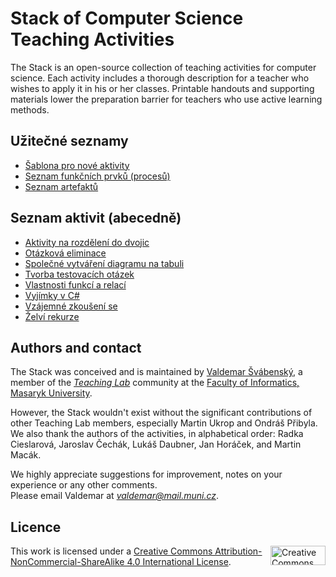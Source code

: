 # Stack of Computer Science Teaching Activities

The Stack is an open-source collection of teaching activities for computer science. Each activity includes a thorough description for a teacher who wishes to apply it in his or her classes. Printable handouts and supporting materials lower the preparation barrier for teachers who use active learning methods.

## Užitečné seznamy

* [Šablona pro nové aktivity](commons/sablona.md)
* [Seznam funkčních prvků \(procesů\)](commons/seznam-funkcnich-prvku-procesu.md)
* [Seznam artefaktů](commons/seznam-artefaktu.md)

## Seznam aktivit (abecedně)

* [Aktivity na rozdělení do dvojic](aktivity/ib111/deleni/README.md)
* [Otázková eliminace](aktivity/otazkova-eliminace/README.md)
* [Společné vytváření diagramu na tabuli](aktivity/spolecne-vytvareni-diagramu/README.md)
* [Tvorba testovacích otázek](aktivity/tvorba-otazek/README.md)
* [Vlastnosti funkcí a relací](aktivity/funkce-relace/README.md)
* [Vyjímky v C\#](aktivity/vyjimky-c-sharp/README.md)
* [Vzájemné zkoušení se](aktivity/vzajemne-zkouseni-se/README.md)
* [Želví rekurze](aktivity/zelvi-rekurze/README.md)

## Authors and contact

The Stack was conceived and is maintained by [Valdemar Švábenský](https://www.fi.muni.cz/~xsvabens/), a member of the [*Teaching Lab*](https://is.muni.cz/predmet/fi/DUCIT) community at the [Faculty of Informatics, Masaryk University](https://fi.muni.cz).

However, the Stack wouldn't exist without the significant contributions of other Teaching Lab members, especially Martin Ukrop and Ondráš Přibyla. We also thank the authors of the activities, in alphabetical order: Radka Cieslarová, Jaroslav Čechák, Lukáš Daubner, Jan Horáček, and Martin Macák.

We highly appreciate suggestions for improvement, notes on your experience or any other comments.  
Please email Valdemar at *valdemar@mail.muni.cz*.

## Licence

<img align="right" width="88" height="31" src="https://i.creativecommons.org/l/by-nc-sa/4.0/88x31.png" alt="Creative Commons Licence BY NC SA 4.0" title="Creative Commons Licence BY NC SA 4.0">

This work is licensed under a [Creative Commons Attribution-NonCommercial-ShareAlike 4.0 International License](https://creativecommons.org/licenses/by-nc-sa/4.0/).
